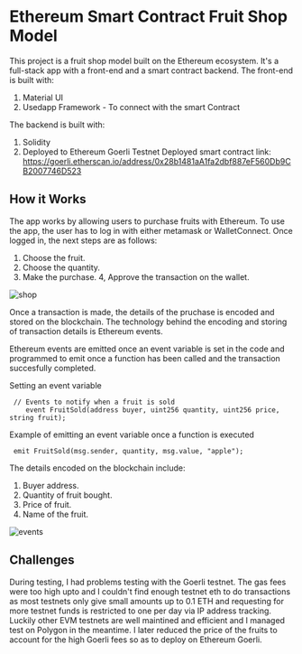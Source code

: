 # Ethereum Smart Contract Fruit Shop Model

This project is a fruit shop model built on the Ethereum ecosystem. It's a full-stack app with a front-end and a smart contract backend. 
The front-end is built with:
1. Material UI
2. Usedapp Framework - To connect with the smart Contract

The backend is built with:
1. Solidity
2. Deployed to Ethereum Goerli Testnet
Deployed smart contract link: https://goerli.etherscan.io/address/0x28b1481aA1fa2dbf887eF560Db9CB2007746D523

## How it Works
The app works by allowing users to purchase fruits with Ethereum. To use the app, the user has to log in with either metamask or WalletConnect. Once logged in, the next steps are as follows:
1. Choose the fruit.
2. Choose the quantity.
3. Make the purchase.
4, Approve the transaction on the wallet.

![shop](https://user-images.githubusercontent.com/60107787/223988531-69d819ce-800a-4976-a62d-47687efa9585.jpg)


Once a transaction is made, the details of the pruchase is encoded and stored on the blockchain. The technology behind the encoding and storing of transaction details is Ethereum events. 

Ethereum events are emitted once an event variable is set in the code and programmed to emit once a function has been called and the transaction succesfully completed.

Setting an event variable
```
 // Events to notify when a fruit is sold
    event FruitSold(address buyer, uint256 quantity, uint256 price, string fruit);
```

Example of emitting an event variable once a function is executed
```
 emit FruitSold(msg.sender, quantity, msg.value, "apple");
```

The details encoded on the blockchain include:
1. Buyer address.
2. Quantity of fruit bought.
3. Price of fruit.
4. Name of the fruit.

![events](https://user-images.githubusercontent.com/60107787/223988116-d3ba9c39-e779-4099-b028-637ad63178c8.jpg)

## Challenges
During testing, I had problems testing with the Goerli testnet. The gas fees were too high upto and I couldn't find enough testnet eth to do transactions as most testnets only give small amounts up to 0.1 ETH and requesting for more testnet funds is restricted to one per day via IP address tracking. Luckily other EVM testnets are well maintined and efficient and I managed test on Polygon in the meantime. I later reduced the price of the fruits to account for the high Goerli fees so as to deploy on Ethereum Goerli.
